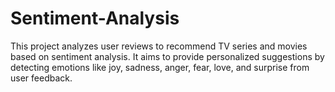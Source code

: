 # Sentiment-Analysis
This project analyzes user reviews to recommend TV series and movies based on sentiment analysis. It aims to provide personalized suggestions by detecting emotions like joy, sadness, anger, fear, love, and surprise from user feedback.
